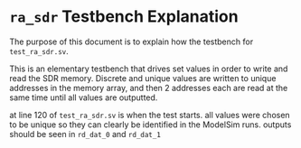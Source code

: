 # **``ra_sdr`` Testbench Explanation**

The purpose of this document is to explain how the testbench for ``test_ra_sdr.sv``.

This is an elementary testbench that drives set values in order to write and read the SDR memory. Discrete and unique values are written to unique addresses in the
memory array, and then 2 addresses each are read at the same time until all values are outputted.

at line 120 of ``test_ra_sdr.sv`` is when the test starts. all values were chosen to be unique so they can clearly be identified in the ModelSim runs. outputs should be
seen in ``rd_dat_0`` and ``rd_dat_1``
